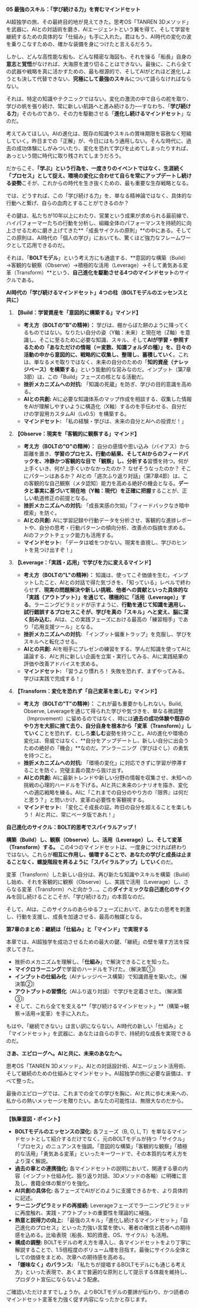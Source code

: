 **05 最強のスキル：「学び続ける力」を育むマインドセット**

AI超独学の旅、その最終目的地が見えてきた。思考OS「TANREN 3Dメソッド」を武器に、AIとの対話術を磨き、AIエージェントという翼を得て、そして学習を継続するための具体的な「仕組み」も手に入れた。君はもう、AI時代の変化の波を乗りこなすための、確かな装備を身につけたと言えるだろう。

しかし、どんな高性能な船も、どんな精密な海図も、それを操る「船長」自身の**意志と覚悟**がなければ、大海原を渡り切ることはできない。最後に、これら全ての武器や戦略を真に活かすための、最も根源的で、そしてAIがどれほど進化しようとも決して代替できない、**究極にして最強のスキル**について語らなければならない。

それは、特定の知識やテクニックではない。変化の激流の中で自らの舵を取り、学びの帆を張り続け、常に新しい航路へと進み続ける力──すなわち、「**学び続ける力**」そのものであり、その力を駆動させる「**進化し続けるマインドセット**」なのだ。

考えてみてほしい。AIの進化は、既存の知識やスキルの賞味期限を容赦なく短縮していく。昨日までの「正解」が、今日にはもう通用しない。そんな時代に、過去の成功体験にしがみついたり、変化を恐れて学びを止めてしまったりすれば、あっという間に時代に取り残されてしまうだろう。

だからこそ、**「学ぶ」という行為を、一度きりのイベントではなく、生涯続く「プロセス」として捉え、環境の変化に合わせて自らを常にアップデートし続ける姿勢**こそが、これからの時代を生き抜くための、最も重要な生存戦略となる。

では、どうすれば、この「学び続ける力」を、単なる精神論ではなく、具体的な行動へと繋げ、自らの血肉とすることができるのか？

その鍵は、私たちが10年以上にわたり、営業という成果が求められる最前線で、ハイパフォーマーたちの行動を分析し、組織全体のパフォーマンスを持続的に向上させるために磨き上げてきた**「成長サイクルの原則」**の中にある。そしてこの原則は、AI時代の「個人の学び」においても、驚くほど強力なフレームワークとして応用できるのだ。

それは、「**BOLTモデル**」という考え方にも通底する、**意図的な構築（Build）→客観的な観察（Observe）→積極的な活用（Leverage）→そして勇気ある変革（Transform）**という、**自己進化を駆動させる4つのマインドセット**のサイクルである。

**AI時代の「学び続けるマインドセット」4つの柱（BOLTモデルのエッセンスと共に）**

1.  **【Build：学習資産を「意図的に構築する」マインド】**
    *   **考え方（BOLTの"B"の精神）：** 学びは、棚からぼた餅のように降ってくるものではない。なりたい自分の姿（Y軸：未来）と現在地（Z軸）を意識し、そこに至るために必要な知識、スキル、そして**AIが学習・参照するための「あなただけの情報（＝変数、知識フォルダの種）」**を、日々の活動の中から**意図的に、戦略的に収集し、整理し、蓄積していく**。これは、単なるメモ取りではなく、未来の自分のための「**知的資産（ナレッジベース）を構築する**」という能動的な営みなのだ。インプット（第7章3節）は、この「Build」フェーズの核となる活動だ。
    *   **挫折メカニズムへの対抗:** 「知識の死蔵」を防ぎ、学びの目的意識を高める。
    *   **AIとの共創:** AIに必要な知識体系のマップ作成を相談する、収集した情報をAIが理解しやすいように構造化（X軸）するのを手伝わせる、自分だけの学習用カスタムAI（Lv0.5）を構築する。
    *   **マインドセット:** 「私の経験・学びは、未来の自分とAIへの投資だ！」

2.  **【Observe：現実を「客観的に観察する」マインド】**
    *   **考え方（BOLTの"O"の精神）：** 自分の感情や思い込み（バイアス）から距離を置き、**学習のプロセス、行動の結果、そしてAIからのフィードバックを、冷静かつ客観的な目で「観察」し、分析する**習慣を持つ。何が上手くいき、何が上手くいかなかったのか？ なぜそうなったのか？ そこにパターンはあるか？ AIとの「週次ふり返り対話」（第7章4節）は、この客観的な自己観察（メタ認知）能力を高める絶好の機会となる。**データと事実に基づいて現在地（Y軸：現代）を正確に把握**することが、正しい軌道修正の前提となる。
    *   **挫折メカニズムへの対抗:** 「成長実感の欠如」「フィードバックなき暗中模索」を防ぐ。
    *   **AIとの共創:** AIに学習記録や行動データを分析させ、客観的な進捗レポートや、自分の思考・行動パターンの傾向分析、改善点の指摘を求める。AIのファクトチェック能力も活用する。
    *   **マインドセット:** 「データは嘘をつかない。現実を直視し、学びのヒントを見つけ出すぞ！」

3.  **【Leverage：「実践・応用」で学びを力に変えるマインド】**
    *   **考え方（BOLTの"L"の精神）：** 知識は、使ってこそ価値を生む。インプットしたこと、AIとの対話で得た気づきを、「知っている」レベルで終わらせず、**現実の問題解決や新しい挑戦、他者への貢献といった具体的な「実践（アウトプット）」を通じて、積極的に「活用（Leverage）」する**。ラーニングピラミッドが示すように、**行動を通じて知識を適用し、試行錯誤するプロセスこそが、学びを真の「スキル」へと変え、脳に深く刻み込む**。AIは、この実践フェーズにおける最高の「練習相手」であり「応用支援ツール」となる。
    *   **挫折メカニズムへの対抗:** 「インプット偏重トラップ」を克服し、学びをスキルへと転化させる。
    *   **AIとの共創:** AIを相手にプレゼンの練習をする、学んだ知識を使ってAIと議論する、AIと共に新しい企画を立案・実行してみる、AIに実践結果の評価や改善アドバイスを求める。
    *   **マインドセット:** 「習うより慣れろ！ 失敗を恐れず、まずやってみる。学びは実践で完成する！」

4.  **【Transform：変化を恐れず「自己変革を楽しむ」マインド】**
    *   **考え方（BOLTの"T"の精神）：** これが最も重要かもしれない。Build, Observe, Leverageを通じて得られた学びや気づきを、単なる微調整（Improvement）に留めるのではなく、時には**過去の成功体験や既存のやり方を大胆に捨て去り、自分自身を根本から「変革（Transform）」していく**ことを恐れず、むしろ**楽しむ**姿勢を持つこと。AIの進化や環境の変化は、脅威ではなく、**自分をアップデートし、新しい自分に出会うための絶好の「機会」**なのだ。アンラーニング（学びほぐし）の勇気を持つこと。
    *   **挫折メカニズムへの対抗:** 「環境の変化」に対応できずに学習が停滞することを防ぐ。完璧主義の罠から抜け出す。
    *   **AIとの共創:** AIに最新トレンドや新しい分野の情報を収集させ、未知への挑戦の心理的ハードルを下げる。AIと共に未来のシナリオを描き、変化への適応戦略を練る。AIに「これまでの自分のやり方の『限界』は何だと思う？」と問いかけ、変革の必要性を客観視する。
    *   **マインドセット:** 「変化こそ成長の証。昨日の自分を超えることを楽しもう！ AIと共に、常にベータ版であれ！」

**自己進化のサイクル：BOLT的思考でスパイラルアップ！**

**構築（Build）し、観察（Observe）し、活用（Leverage）し、そして変革（Transform）する。** この4つのマインドセットは、一度身につければ終わりではない。これらが**相互に作用し、循環することで、あなたの学びと成長は止まることなく、螺旋階段を昇るように「スパイラルアップ」していく**のだ。

変革（Transform）した新しい自分は、再び新たな知識やスキルを構築（Build）し始め、それを客観的に観察（Observe）し、実践で活用（Leverage）し、さらなる変革（Transform）へと向かう…。この**ダイナミックな自己進化のサイクル**を回し続けることこそが、「学び続ける力」の本質なのだ。

そして、AIは、このサイクルのあらゆるフェーズにおいて、あなたの思考を刺激し、行動を支援し、成長を加速させる、最高の触媒となる。

**第7章のまとめ：継続は「仕組み」と「マインド」で実現する**

本章では、AI超独学を成功させるための最大の鍵、「継続」の壁を壊す方法を探求してきた。

*   挫折のメカニズムを理解し、「**仕組み**」で解決できることを知った。
*   **マイクロラーニング**で学習のハードルを下げた。（解決策①）
*   **インプットの仕組み化**（AIナレッジベース構築）で知識資産を築いた。（解決策②）
*   **アウトプットの習慣化**（AIふり返り対話）で学びを定着させた。（解決策③）
*   そして、これら全てを支える**「学び続けるマインドセット」**（構築→観察→活用→変革）を手に入れた。

もはや、「継続できない」は言い訳にならない。AI時代の新しい「仕組み」と「マインドセット」を武器に、あなたは自らの手で、持続的な成長を実現できるのだ。

**さあ、エピローグへ。AIと共に、未来のあなたへ。**

思考OS「TANREN 3Dメソッド」、AIとの対話設計術、AIエージェント活用術、そして継続のための仕組みとマインドセット。AI超独学の旅に必要な装備は、すべて整った。

最後のエピローグでは、これまでの全ての学びを胸に、AIと共に歩む未来への、私からの熱いメッセージを贈りたい。あなたの可能性は、無限大なのだから。

---

**【執筆意図・ポイント】**

*   **BOLTモデルのエッセンスの深化:** 各フェーズ（B, O, L, T）を単なるマインドセットとして紹介するだけでなく、元のBOLTモデルが持つ「サイクル」「プロセス」のニュアンスを強調。「意図的な構築」「客観的な観察」「積極的な活用」「勇気ある変革」といったキーワードで、その本質的な考え方をより深く解説。
*   **過去の章との連携強化:** 各マインドセットの説明において、関連する章の内容（インプット仕組み化、振り返り対話、3Dメソッドの各軸）に明確に言及し、書籍全体の繋がりを強化。
*   **AI共創の具体化:** 各フェーズでAIがどのように支援できるかを、より具体的に記述。
*   **ラーニングピラミッドの再接続:** Leverageフェーズでラーニングピラミッドに再度触れ、実践・アウトプットの重要性を理論的に補強。
*   **熱意と説得力の向上:** 「最強のスキル」「進化し続けるマインドセット」「自己進化のプロセス」といった力強い言葉を使い、著者の確信と読者への期待感を込める。比喩表現（船長、知的資産、OS、サイクル）も活用。
*   **構成の調整:** BOLTモデルの考え方を導入し、各マインドセットをより丁寧に解説することで、1.5倍程度のボリューム増を目指す。最後にサイクル全体としての価値をまとめ、次章への期待感を高める。
*   **「嫌味なく」のバランス:** 「私たちが提唱するBOLTモデルにも通じる考え方」といった表現で、あくまで普遍的な原則として提示する体裁を維持し、プロダクト宣伝にならないよう配慮。

ご確認いただけますでしょうか。よりBOLTモデルの要諦が伝わり、かつ読者のマインドセット変革を力強く促す内容になったかと存じます。